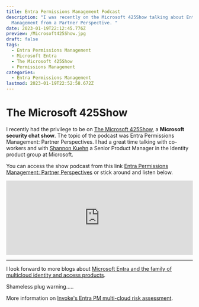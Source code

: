 ```yaml
---
title: Entra Permissions Management Podcast
description: "I was recently on the Microsoft 425Show talking about Entra Permissions
  Management from a Partner Perspective. "
date: 2023-01-19T22:12:45.776Z
preview: /Microsoft425Show.jpg
draft: false
tags:
  - Entra Permissions Management
  - Microsoft Entra
  - The Microsoft 425Show
  - Permissions Management
categories:
  - Entra Permissions Management
lastmod: 2023-01-19T22:52:58.672Z
---
```



The Microsoft 425Show
=====================

I recently had the privilege to be on [The Microsoft 425Show](https://425show.simplecast.com/), a **Microsoft security chat show**.  The topic of the podcast was Entra Permissions Management: Partner Perspectives.  I had a great time talking with co-workers and with [Shannon Kuehn](https://www.linkedin.com/in/shannonkuehn) a Senior Product Manager in the Identity product group at Microsoft.

You can access the show podcast from this link [Entra Permissions Management: Partner Perspectives](https://425show.simplecast.com/episodes/entra-permissions-management-partner-perspectives) or stick around and listen below.

<iframe 
height="200px" width="100%" frameborder="no" scrolling="no" seamless src="https://player.simplecast.com/11b47041-df62-46cc-a8cf-41d70ce82c35?dark=false"></iframe>

***

I look forward to more blogs about [Microsoft Entra and the family of multicloud identity and access products](https://www.microsoft.com/en-us/security/business/microsoft-entra).

Shameless plug warning.....  

More information on [Invoke's Entra PM multi-cloud risk assessment](https://www.invokellc.com/offers/microsoft-entra-permissions-management-multi-cloud-risk-assessment).
